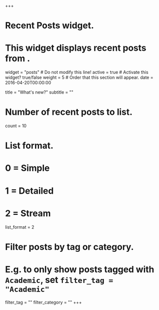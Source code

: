 +++
# Recent Posts widget.
# This widget displays recent posts from .
widget = "posts"  # Do not modify this line!
active = true  # Activate this widget? true/false
weight = 5  # Order that this section will appear.
date = 2016-04-20T00:00:00

title = "What's new?"
subtitle = ""

# Number of recent posts to list.
count = 10

# List format.
#   0 = Simple
#   1 = Detailed
#   2 = Stream
list_format = 2

# Filter posts by tag or category.
#  E.g. to only show posts tagged with `Academic`, set `filter_tag = "Academic"`
filter_tag = ""
filter_category = ""
+++

